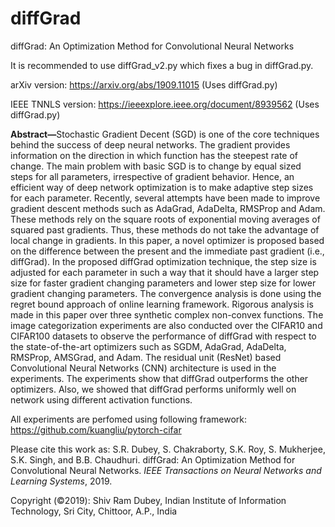# diffGrad 

diffGrad: An Optimization Method for Convolutional Neural Networks

It is recommended to use diffGrad_v2.py which fixes a bug in diffGrad.py.

arXiv version: https://arxiv.org/abs/1909.11015 (Uses diffGrad.py)

IEEE TNNLS version: https://ieeexplore.ieee.org/document/8939562 (Uses diffGrad.py)

<b>Abstract—</b>Stochastic Gradient Decent (SGD) is one of the core techniques behind the success of deep neural networks. The gradient provides information on the direction in which function has the steepest rate of change. The main problem with basic SGD is to change by equal sized steps for all parameters, irrespective of gradient behavior. Hence, an efficient way of deep network optimization is to make adaptive step sizes for each parameter. Recently, several attempts have been made to improve gradient descent methods such as AdaGrad, AdaDelta, RMSProp and Adam. These methods rely on the square roots of exponential moving averages of squared past gradients. Thus, these methods do not take the advantage of local change in gradients. In this paper, a novel optimizer is proposed based on the difference between the present and the immediate past gradient (i.e., diffGrad). In the proposed diffGrad optimization technique, the step size is adjusted for each parameter in such a way that it should have a larger step size for faster gradient changing parameters and lower step size for lower gradient changing parameters. The convergence analysis is done using the regret bound approach of online learning framework. Rigorous analysis is made in this paper over three synthetic complex non-convex functions. The image categorization experiments are also conducted over the CIFAR10 and CIFAR100 datasets to observe the performance of diffGrad with respect to the state-of-the-art optimizers such as SGDM, AdaGrad, AdaDelta, RMSProp, AMSGrad, and Adam. The residual unit (ResNet) based Convolutional Neural Networks (CNN) architecture is used in the experiments. The experiments show that diffGrad outperforms the other optimizers. Also, we showed that diffGrad performs uniformly well on network using different activation functions.


All experiments are perfomed using following framework: https://github.com/kuangliu/pytorch-cifar

Please cite this work as: S.R. Dubey, S. Chakraborty, S.K. Roy, S. Mukherjee, S.K. Singh, and B.B. Chaudhuri. diffGrad: An Optimization Method for Convolutional Neural Networks. <i>IEEE Transactions on Neural Networks and Learning Systems</i>, 2019.



Copyright (©2019): Shiv Ram Dubey, Indian Institute of Information Technology, Sri City, Chittoor, A.P., India
